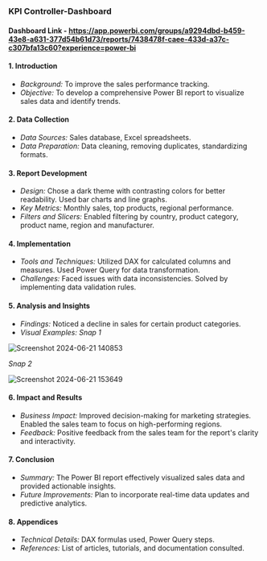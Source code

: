 ### KPI Controller-Dashboard

#### Dashboard Link - https://app.powerbi.com/groups/a9294dbd-b459-43e8-a631-377d54b61d73/reports/7438478f-caee-433d-a37c-c307bfa13c60?experience=power-bi

#### 1. Introduction
- *Background:* To improve the sales performance tracking.
- *Objective:* To develop a comprehensive Power BI report to visualize sales data and identify trends.

#### 2. Data Collection
- *Data Sources:* Sales database, Excel spreadsheets.
- *Data Preparation:* Data cleaning, removing duplicates, standardizing formats.

#### 3. Report Development
- *Design:* Chose a dark theme with contrasting colors for better readability. Used bar charts and line graphs.
- *Key Metrics:* Monthly sales, top products, regional performance.
- *Filters and Slicers:* Enabled filtering by country, product category, product name, region and manufacturer.

#### 4. Implementation
- *Tools and Techniques:* Utilized DAX for calculated columns and measures. Used Power Query for data transformation.
- *Challenges:* Faced issues with data inconsistencies. Solved by implementing data validation rules.

#### 5. Analysis and Insights
- *Findings:* Noticed a decline in sales for certain product categories.
- *Visual Examples:* 
*Snap 1*

![Screenshot 2024-06-21 140853](https://github.com/Arpan-bot/Test/assets/68177382/ff3bf37e-7d07-4dc8-b911-d61d46151073)

*Snap 2*

![Screenshot 2024-06-21 153649](https://github.com/Arpan-bot/Test/assets/68177382/dd81676a-d880-40fd-adaf-e7d2cb4e4201)


#### 6. Impact and Results
- *Business Impact:* Improved decision-making for marketing strategies. Enabled the sales team to focus on high-performing regions.
- *Feedback:* Positive feedback from the sales team for the report's clarity and interactivity.

#### 7. Conclusion
- *Summary:* The Power BI report effectively visualized sales data and provided actionable insights.
- *Future Improvements:* Plan to incorporate real-time data updates and predictive analytics.

#### 8. Appendices
- *Technical Details:* DAX formulas used, Power Query steps.
- *References:* List of articles, tutorials, and documentation consulted.
